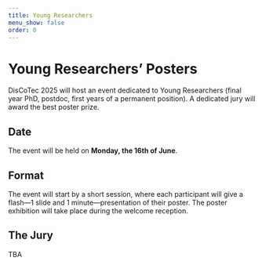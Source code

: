 ```yaml
---
title: Young Researchers
menu_show: false
order: 0
---
```


# Young Researchers’ Posters

DisCoTec 2025 will host an event dedicated to Young Researchers (final year PhD, postdoc, first years of a permanent position).  A dedicated jury will award the best poster prize.

## Date

The event will be held on **Monday, the 16th of June**.

## Format

The event will start by a short session, where each participant will give a flash&mdash;1 slide and 1 minute&mdash;presentation of their poster.  The poster exhibition will take place during the welcome reception. 

## The Jury 
TBA

